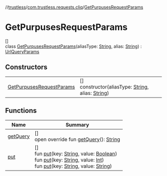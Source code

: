 //[trustless](../../../index.md)/[com.trustless.requests.cliq](../index.md)/[GetPurpusesRequestParams](index.md)

# GetPurpusesRequestParams

[]\
class [GetPurpusesRequestParams](index.md)(aliasType: [String](https://kotlinlang.org/api/latest/jvm/stdlib/kotlin/-string/index.html), alias: [String](https://kotlinlang.org/api/latest/jvm/stdlib/kotlin/-string/index.html)) : [UrlQueryParams](../../com.trustless.queryParams/-url-query-params/index.md)

## Constructors

| | |
|---|---|
| [GetPurpusesRequestParams](-get-purpuses-request-params.md) | []<br>constructor(aliasType: [String](https://kotlinlang.org/api/latest/jvm/stdlib/kotlin/-string/index.html), alias: [String](https://kotlinlang.org/api/latest/jvm/stdlib/kotlin/-string/index.html)) |

## Functions

| Name | Summary |
|---|---|
| [getQuery](../../com.trustless.queryParams/-url-query-params/get-query.md) | []<br>open override fun [getQuery](../../com.trustless.queryParams/-url-query-params/get-query.md)(): [String](https://kotlinlang.org/api/latest/jvm/stdlib/kotlin/-string/index.html) |
| [put](../../com.trustless.queryParams/-url-query-params/put.md) | []<br>fun [put](../../com.trustless.queryParams/-url-query-params/put.md)(key: [String](https://kotlinlang.org/api/latest/jvm/stdlib/kotlin/-string/index.html), value: [Boolean](https://kotlinlang.org/api/latest/jvm/stdlib/kotlin/-boolean/index.html))<br>fun [put](../../com.trustless.queryParams/-url-query-params/put.md)(key: [String](https://kotlinlang.org/api/latest/jvm/stdlib/kotlin/-string/index.html), value: [Int](https://kotlinlang.org/api/latest/jvm/stdlib/kotlin/-int/index.html))<br>fun [put](../../com.trustless.queryParams/-url-query-params/put.md)(key: [String](https://kotlinlang.org/api/latest/jvm/stdlib/kotlin/-string/index.html), value: [String](https://kotlinlang.org/api/latest/jvm/stdlib/kotlin/-string/index.html)) |
